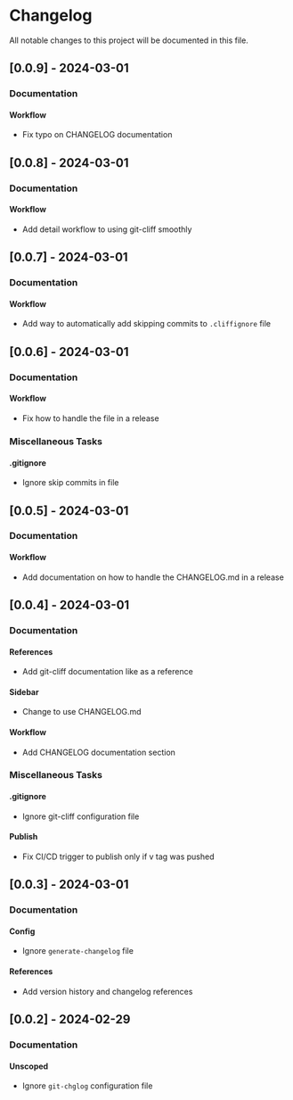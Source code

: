 # Changelog

All notable changes to this project will be documented in this file.

## [0.0.9] - 2024-03-01

### Documentation

#### Workflow

- Fix typo on CHANGELOG documentation

## [0.0.8] - 2024-03-01

### Documentation

#### Workflow

- Add detail workflow to using git-cliff smoothly

## [0.0.7] - 2024-03-01

### Documentation

#### Workflow

- Add way to automatically add skipping commits to `.cliffignore` file

## [0.0.6] - 2024-03-01

### Documentation

#### Workflow

- Fix how to handle the  file in a release

### Miscellaneous Tasks

#### .gitignore

- Ignore skip commits in  file

## [0.0.5] - 2024-03-01

### Documentation

#### Workflow

- Add documentation on how to handle the CHANGELOG.md in a release

## [0.0.4] - 2024-03-01

### Documentation

#### References

- Add git-cliff documentation like as a reference

#### Sidebar

- Change to use CHANGELOG.md

#### Workflow

- Add CHANGELOG documentation section

### Miscellaneous Tasks

#### .gitignore

- Ignore git-cliff configuration file

#### Publish

- Fix CI/CD trigger to publish only if v tag was pushed

## [0.0.3] - 2024-03-01

### Documentation

#### Config

- Ignore `generate-changelog` file

#### References

- Add version history and changelog references

## [0.0.2] - 2024-02-29

### Documentation

#### Unscoped

- Ignore `git-chglog` configuration file

<!-- generated by git-cliff -->
